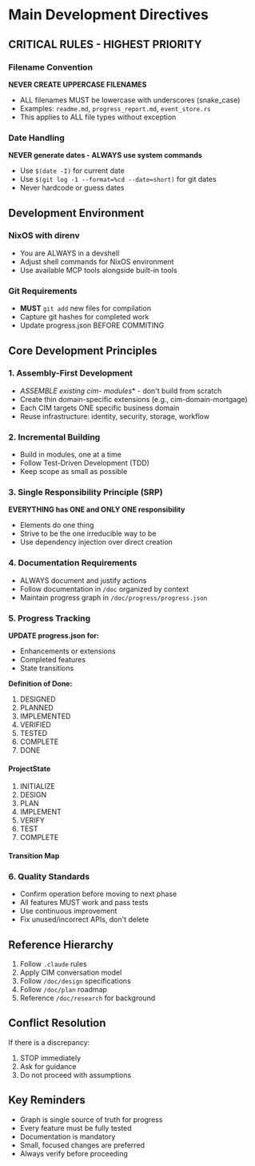 # Main Development Directives

## CRITICAL RULES - HIGHEST PRIORITY

### Filename Convention
**NEVER CREATE UPPERCASE FILENAMES**
- ALL filenames MUST be lowercase with underscores (snake_case)
- Examples: `readme.md`, `progress_report.md`, `event_store.rs`
- This applies to ALL file types without exception

### Date Handling
**NEVER generate dates - ALWAYS use system commands**
- Use `$(date -I)` for current date
- Use `$(git log -1 --format=%cd --date=short)` for git dates
- Never hardcode or guess dates

## Development Environment

### NixOS with direnv
- You are ALWAYS in a devshell
- Adjust shell commands for NixOS environment
- Use available MCP tools alongside built-in tools

### Git Requirements
- **MUST** `git add` new files for compilation
- Capture git hashes for completed work
- Update progress.json BEFORE COMMITING

## Core Development Principles

### 1. Assembly-First Development
- **ASSEMBLE existing cim-* modules** - don't build from scratch
- Create thin domain-specific extensions (e.g., cim-domain-mortgage)
- Each CIM targets ONE specific business domain
- Reuse infrastructure: identity, security, storage, workflow

### 2. Incremental Building
- Build in modules, one at a time
- Follow Test-Driven Development (TDD)
- Keep scope as small as possible

### 3. Single Responsibility Principle (SRP)
**EVERYTHING has ONE and ONLY ONE responsibility**
- Elements do one thing
- Strive to be the one irreducible way to be
- Use dependency injection over direct creation

### 4. Documentation Requirements
- ALWAYS document and justify actions
- Follow documentation in `/doc` organized by context
- Maintain progress graph in `/doc/progress/progress.json`

### 5. Progress Tracking
**UPDATE progress.json for:**
- Enhancements or extensions
- Completed features
- State transitions

**Definition of Done:**
1. DESIGNED
2. PLANNED
3. IMPLEMENTED
4. VERIFIED
5. TESTED
6. COMPLETE
7. DONE

#### **ProjectState**
1. INITIALIZE
2. DESIGN
3. PLAN
4. IMPLEMENT
5. VERIFY
6. TEST
7. COMPLETE

#### **Transition Map**

### 6. Quality Standards
- Confirm operation before moving to next phase
- All features MUST work and pass tests
- Use continuous improvement
- Fix unused/incorrect APIs, don't delete

## Reference Hierarchy

1. Follow `.claude` rules
2. Apply CIM conversation model
3. Follow `/doc/design` specifications
4. Follow `/doc/plan` roadmap
5. Reference `/doc/research` for background

## Conflict Resolution

If there is a discrepancy:
1. STOP immediately
2. Ask for guidance
3. Do not proceed with assumptions

## Key Reminders

- Graph is single source of truth for progress
- Every feature must be fully tested
- Documentation is mandatory
- Small, focused changes are preferred
- Always verify before proceeding